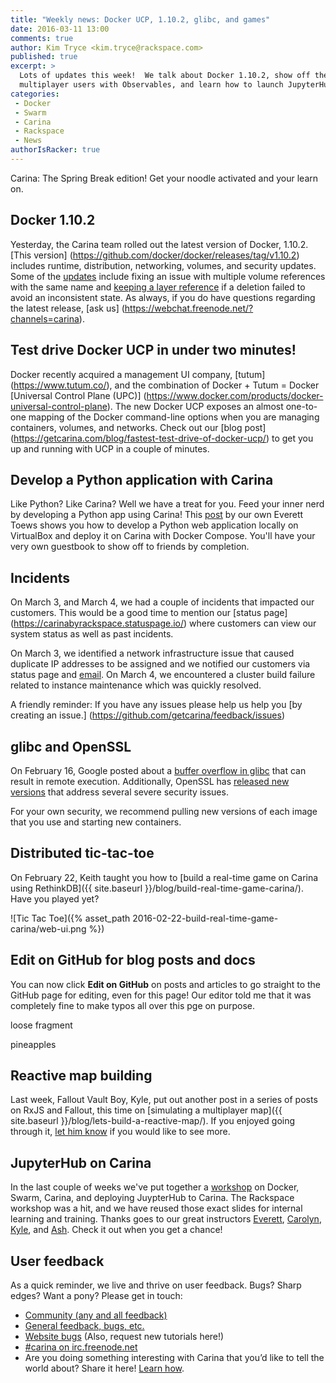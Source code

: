 ```yaml
---
title: "Weekly news: Docker UCP, 1.10.2, glibc, and games"
date: 2016-03-11 13:00
comments: true
author: Kim Tryce <kim.tryce@rackspace.com>
published: true
excerpt: >
  Lots of updates this week!  We talk about Docker 1.10.2, show off the wicked fast Docker Universal Control Plane, provide information about the incidents we had last week, run through how to develop a Python app with Carina, invite you to handle security issues with glibc and SSL (#hugops), build a distributed realtime tic-tac-toe game, edit this post, simulate
  multiplayer users with Observables, and learn how to launch JupyterHub. Whew!
categories:
 - Docker
 - Swarm
 - Carina
 - Rackspace
 - News
authorIsRacker: true
---
```


Carina: The Spring Break edition!  Get your noodle activated and your learn on.

## Docker 1.10.2
Yesterday, the Carina team rolled out the latest version of Docker, 1.10.2.  [This version] (https://github.com/docker/docker/releases/tag/v1.10.2) includes runtime, distribution, networking, volumes, and security updates.  Some of the [updates](https://github.com/docker/docker/pull/20513) include fixing an issue with multiple volume references with the same name and [keeping a layer reference](https://github.com/docker/docker/pull/20513) if a deletion failed to avoid an inconsistent state. As always, if you do have questions regarding the latest release, [ask us] (https://webchat.freenode.net/?channels=carina).   

## Test drive Docker UCP in under two minutes!
Docker recently acquired a management UI company, [tutum] (https://www.tutum.co/), and the combination of Docker + Tutum = Docker [Universal Control Plane (UPC)] (https://www.docker.com/products/docker-universal-control-plane).  The new Docker UCP exposes an almost one-to-one mapping of the Docker command-line options when you are managing containers, volumes, and networks.  Check out our [blog post] (https://getcarina.com/blog/fastest-test-drive-of-docker-ucp/) to get you up and running with UCP in a couple of minutes.

## Develop a Python application with Carina
Like Python?  Like Carina?  Well we have a treat for you.  Feed your inner nerd by developing a Python app using Carina! This [post](https://getcarina.com/docs/tutorials/develop-a-python-web-application/) by our own Everett Toews shows you how to develop a Python web application locally on VirtualBox and deploy it on Carina with Docker Compose.  You'll have your very own guestbook to show off to friends by completion.  

## Incidents
On March 3, and March 4, we had a couple of incidents that impacted our customers.  This would be a good time to mention our [status page] (https://carinabyrackspace.statuspage.io/) where customers can view our system status as well as past incidents.  

On March 3, we identified a network infrastructure issue that caused duplicate IP addresses to be assigned and we notified our customers via status page and [email](http://us1.campaign-archive2.com/?u=2fe5f69d348829ecc7964ead6&id=ca3c207609).  On March 4, we encountered a cluster build failure related to instance maintenance which was quickly resolved.  

A friendly reminder: If you have any issues please help us help you [by creating an issue.] (https://github.com/getcarina/feedback/issues)

## glibc and OpenSSL

On February 16, Google posted about a [buffer overflow in glibc](https://googleonlinesecurity.blogspot.com/2016/02/cve-2015-7547-glibc-getaddrinfo-stack.html) that can result in remote execution. Additionally, OpenSSL has [released new versions](https://mta.openssl.org/pipermail/openssl-announce/2016-February/000063.html) that address several severe security issues.

For your own security, we recommend pulling new versions of each image that you use and starting new containers.

## Distributed tic-tac-toe

On February 22, Keith taught you how to [build a real-time game on Carina using RethinkDB]({{ site.baseurl }}/blog/build-real-time-game-carina/). Have you played yet?

![Tic Tac Toe]({% asset_path 2016-02-22-build-real-time-game-carina/web-ui.png %})

## Edit on GitHub for blog posts and docs

You can now click **Edit on GitHub** on posts and articles to go straight to the GitHub page for editing, even for this page! Our editor told me that it was completely fine to make typos all over this pge on purpose.

loose fragment

pineapples

## Reactive map building

Last week, Fallout Vault Boy, Kyle, put out another post in a series of posts on RxJS and Fallout, this time on [simulating a multiplayer map]({{ site.baseurl }}/blog/lets-build-a-reactive-map/). If you enjoyed going through it, [let him know](https://twitter.com/rgbkrk) if you would like to see more.

## JupyterHub on Carina

In the last couple of weeks we've put together a [workshop](https://github.com/getcarina/jupyterhub-tutorial) on Docker, Swarm, Carina,
and deploying JuypterHub to Carina. The Rackspace workshop was a hit, and we have reused those exact slides for internal learning and training.  Thanks goes to our great instructors [Everett](https://twitter.com/everett_toews), [Carolyn](https://twitter.com/carolynvs), [Kyle](https://twitter.com/rgbkrk), and [Ash](https://twitter.com/smashwilson). Check it out when you get a chance!

## User feedback

As a quick reminder, we live and thrive on user feedback. Bugs? Sharp edges? Want a pony? Please get in touch:

* [Community (any and all feedback)](https://community.getcarina.com/)
* [General feedback, bugs, etc.](https://github.com/getcarina/feedback)
* [Website bugs](https://github.com/getcarina/getcarina.com/issues) (Also, request new tutorials here!)
* [#carina on irc.freenode.net](https://botbot.me/freenode/carina/)
* Are you doing something interesting with Carina that you’d like to tell the world about? Share it here! <a href="https://github.com/getcarina/getcarina.com/blob/master/CONTRIBUTING.md">Learn how</a>.
